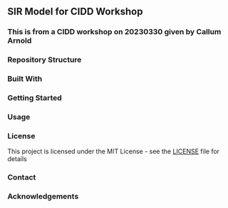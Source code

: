 ## SIR Model for CIDD Workshop
### This is from a CIDD workshop on 20230330 given by Callum Arnold

### Repository Structure

### Built With

### Getting Started

### Usage

### License
This project is licensed under the MIT License - see the [LICENSE](LICENSE) file for details

### Contact

### Acknowledgements
